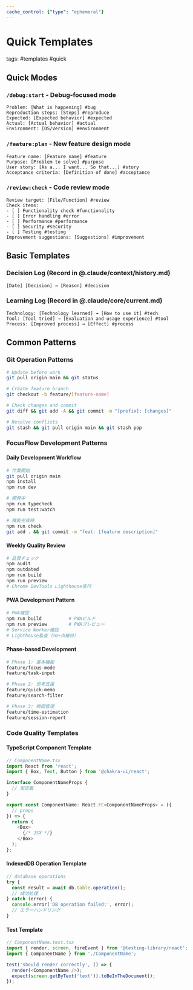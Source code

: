 ```yaml
---
cache_control: {"type": "ephemeral"}
---
```

# Quick Templates
tags: #templates #quick

## Quick Modes
### `/debug:start` - Debug-focused mode
```
Problem: [What is happening] #bug
Reproduction steps: [Steps] #reproduce
Expected: [Expected behavior] #expected
Actual: [Actual behavior] #actual
Environment: [OS/Version] #environment
```

### `/feature:plan` - New feature design mode
```
Feature name: [Feature name] #feature
Purpose: [Problem to solve] #purpose
User story: [As a... I want... So that...] #story
Acceptance criteria: [Definition of done] #acceptance
```

### `/review:check` - Code review mode
```
Review target: [File/Function] #review
Check items:
- [ ] Functionality check #functionality
- [ ] Error handling #error  
- [ ] Performance #performance
- [ ] Security #security
- [ ] Testing #testing
Improvement suggestions: [Suggestions] #improvement
```

## Basic Templates

### Decision Log (Record in @.claude/context/history.md)
```
[Date] [Decision] → [Reason] #decision
```

### Learning Log (Record in @.claude/core/current.md)
```
Technology: [Technology learned] → [How to use it] #tech
Tool: [Tool tried] → [Evaluation and usage experience] #tool
Process: [Improved process] → [Effect] #process
```

## Common Patterns

### Git Operation Patterns
```bash
# Update before work
git pull origin main && git status

# Create feature branch
git checkout -b feature/[feature-name]

# Check changes and commit
git diff && git add -A && git commit -m "[prefix]: [changes]"

# Resolve conflicts
git stash && git pull origin main && git stash pop
```

### FocusFlow Development Patterns

#### Daily Development Workflow
```bash
# 作業開始
git pull origin main
npm install
npm run dev

# 開発中
npm run typecheck
npm run test:watch

# 機能完成時
npm run check
git add . && git commit -m "feat: [feature description]"
```

#### Weekly Quality Review
```bash
# 品質チェック
npm audit
npm outdated
npm run build
npm run preview
# Chrome DevTools Lighthouse実行
```

#### PWA Development Pattern
```bash
# PWA確認
npm run build          # PWAビルド
npm run preview        # PWAプレビュー
# Service Worker確認
# Lighthouse監査（90+点維持）
```

#### Phase-based Development
```bash
# Phase 1: 基本機能
feature/focus-mode
feature/task-input

# Phase 2: 思考支援
feature/quick-memo
feature/search-filter

# Phase 3: 時間管理
feature/time-estimation
feature/session-report
```

### Code Quality Templates

#### TypeScript Component Template
```typescript
// ComponentName.tsx
import React from 'react';
import { Box, Text, Button } from '@chakra-ui/react';

interface ComponentNameProps {
  // 型定義
}

export const ComponentName: React.FC<ComponentNameProps> = ({ 
  // props 
}) => {
  return (
    <Box>
      {/* JSX */}
    </Box>
  );
};
```

#### IndexedDB Operation Template
```typescript
// database operations
try {
  const result = await db.table.operation();
  // 成功処理
} catch (error) {
  console.error('DB operation failed:', error);
  // エラーハンドリング
}
```

#### Test Template
```typescript
// ComponentName.test.tsx
import { render, screen, fireEvent } from '@testing-library/react';
import { ComponentName } from './ComponentName';

test('should render correctly', () => {
  render(<ComponentName />);
  expect(screen.getByText('text')).toBeInTheDocument();
});
```